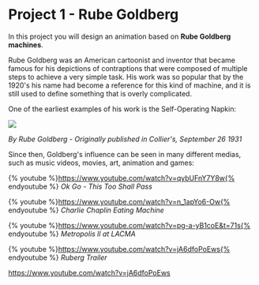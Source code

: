 # Project 1 - Rube Goldberg

In this project you will design an animation based on **Rube Goldberg machines**.

Rube Goldberg was an American cartoonist and inventor that became famous for his depictions of contraptions that were composed of multiple steps to achieve a very simple task. His work was so popular that by the 1920's his name had become a reference for this kind of machine, and it is still used to define something that is overly complicated.

One of the earliest examples of his work is the Self-Operating Napkin:

![](https://upload.wikimedia.org/wikipedia/commons/a/a9/Rube_Goldberg%27s_%22Self-Operating_Napkin%22_%28cropped%29.gif)

_By Rube Goldberg - Originally published in Collier's, September 26 1931_

Since then, Goldberg's influence can be seen in many different medias, such as music videos, movies, art, animation and games:

{% youtube %}https://www.youtube.com/watch?v=qybUFnY7Y8w{% endyoutube %}
_Ok Go - This Too Shall Pass_

{% youtube %}https://www.youtube.com/watch?v=n_1apYo6-Ow{% endyoutube %}
_Charlie Chaplin Eating Machine_

{% youtube %}https://www.youtube.com/watch?v=pg-a-yB1coE&t=71s{% endyoutube %}
_Metropolis ll at LACMA_

{% youtube %}https://www.youtube.com/watch?v=jA6dfoPoEws{% endyoutube %}
_Ruberg Trailer_

https://www.youtube.com/watch?v=jA6dfoPoEws













